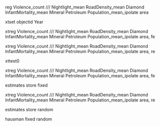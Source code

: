 reg Violence_count  ///
 Nightlight_mean RoadDensity_mean Diamond InfantMortality_mean Mineral Petroleum Population_mean_ipolate area
 
xtset objectid Year


xtreg Violence_count  ///
 Nightlight_mean RoadDensity_mean Diamond InfantMortality_mean Mineral Petroleum Population_mean_ipolate area, fe
 
 
xtreg Violence_count  ///
 Nightlight_mean RoadDensity_mean Diamond InfantMortality_mean Mineral Petroleum Population_mean_ipolate area, re
 

xttest0


xtreg Violence_count  ///
 Nightlight_mean RoadDensity_mean Diamond InfantMortality_mean Mineral Petroleum Population_mean_ipolate area, fe

estimates store fixed
 
xtreg Violence_count  ///
 Nightlight_mean RoadDensity_mean Diamond InfantMortality_mean Mineral Petroleum Population_mean_ipolate area, re
 
estimates store random

hausman fixed random
